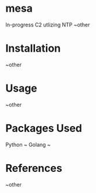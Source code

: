 # mesa
In-progress C2 utlizing NTP 
~other

# Installation
~other

# Usage
~other

# Packages Used
Python ~
Golang ~

# References
~other

